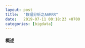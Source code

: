 ```yaml
---
layout: post
title:  "数据分析之AARRR"
date:   2019-07-11 00:18:23 +0700
categories: [bigdata]
---
```


#### 概述
